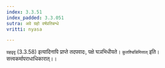 ```yaml
---
index: 3.3.51
index_padded: 3.3.051
sutra: अवे ग्रहो वर्षप्रतिबन्धे
vritti: nyasa

---
```

`ग्रहवृदृ` (3.3.58) इत्यादिनापि प्राप्ते तदपवादः, पक्षे घञभिधीयते। `कुतश्चिन्निमित्तात्` इति। सत्त्वकर्मापराधाधिकारात्।।